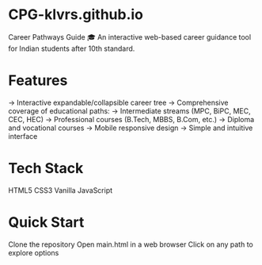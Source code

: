# CPG-klvrs.github.io
Career Pathways Guide 🎓 An interactive web-based career guidance tool for Indian students after 10th standard.  
# Features
-> Interactive expandable/collapsible career tree
-> Comprehensive coverage of educational paths:
-> Intermediate streams (MPC, BiPC, MEC, CEC, HEC)
-> Professional courses (B.Tech, MBBS, B.Com, etc.)
-> Diploma and vocational courses
-> Mobile responsive design
-> Simple and intuitive interface
# Tech Stack
HTML5
CSS3
Vanilla JavaScript
# Quick Start
Clone the repository
Open main.html in a web browser
Click on any path to explore options
